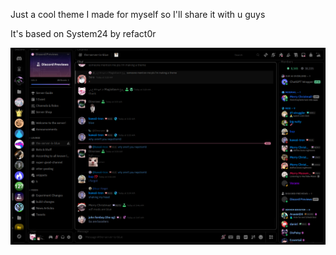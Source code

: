 Just a cool theme I made for myself so I'll share it with u guys

It's based on System24 by refact0r

![alt text](https://github.com/Magisitas/Refined-Dark-Theme/blob/main/Exemple.png?raw=true)
